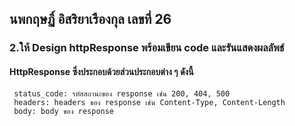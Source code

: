 ## นพกฤษฏิ์ อิสริยาเรืองกุล เลขที่ 26
### 2.ให้ Design httpResponse พร้อมเขียน code และรันแสดงผลลัพธ์
#### HttpResponse ซึ่งประกอบด้วยส่วนประกอบต่าง ๆ ดังนี้
     status_code: รหัสสถานะของ response เช่น 200, 404, 500 
     headers: headers ของ response เช่น Content-Type, Content-Length 
     body: body ของ response
